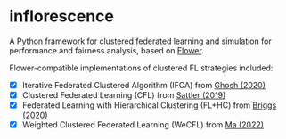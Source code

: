 # inflorescence

A Python framework for clustered federated learning and simulation for
performance and fairness analysis, based on
[Flower](https://github.com/adap/flower).

Flower-compatible implementations of clustered FL strategies included:

- [x] Iterative Federated Clustered Algorithm (IFCA) from [Ghosh (2020)](https://arxiv.org/abs/2006.04088)
- [x] Clustered Federated Learning (CFL) from [Sattler (2019)](https://arxiv.org/abs/1910.01991)
- [x] Federated Learning with Hierarchical Clustering (FL+HC) from [Briggs (2020)](https://arxiv.org/abs/2004.11791)
- [x] Weighted Clustered Federated Learning (WeCFL) from [Ma (2022)](https://arxiv.org/abs/2202.06187)
